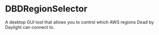 # DBDRegionSelector
A desktop GUI tool that allows you to control which AWS regions Dead by Daylight can connect to.
